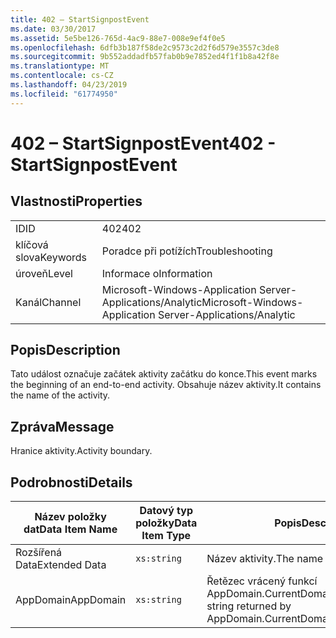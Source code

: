 ```yaml
---
title: 402 – StartSignpostEvent
ms.date: 03/30/2017
ms.assetid: 5e5be126-765d-4ac9-88e7-008e9ef4f0e5
ms.openlocfilehash: 6dfb3b187f58de2c9573c2d2f6d579e3557c3de8
ms.sourcegitcommit: 9b552addadfb57fab0b9e7852ed4f1f1b8a42f8e
ms.translationtype: MT
ms.contentlocale: cs-CZ
ms.lasthandoff: 04/23/2019
ms.locfileid: "61774950"
---
```

# <a name="402---startsignpostevent"></a><span data-ttu-id="6cd59-102">402 – StartSignpostEvent</span><span class="sxs-lookup"><span data-stu-id="6cd59-102">402 - StartSignpostEvent</span></span>
## <a name="properties"></a><span data-ttu-id="6cd59-103">Vlastnosti</span><span class="sxs-lookup"><span data-stu-id="6cd59-103">Properties</span></span>  
  
|||  
|-|-|  
|<span data-ttu-id="6cd59-104">ID</span><span class="sxs-lookup"><span data-stu-id="6cd59-104">ID</span></span>|<span data-ttu-id="6cd59-105">402</span><span class="sxs-lookup"><span data-stu-id="6cd59-105">402</span></span>|  
|<span data-ttu-id="6cd59-106">klíčová slova</span><span class="sxs-lookup"><span data-stu-id="6cd59-106">Keywords</span></span>|<span data-ttu-id="6cd59-107">Poradce při potížích</span><span class="sxs-lookup"><span data-stu-id="6cd59-107">Troubleshooting</span></span>|  
|<span data-ttu-id="6cd59-108">úroveň</span><span class="sxs-lookup"><span data-stu-id="6cd59-108">Level</span></span>|<span data-ttu-id="6cd59-109">Informace o</span><span class="sxs-lookup"><span data-stu-id="6cd59-109">Information</span></span>|  
|<span data-ttu-id="6cd59-110">Kanál</span><span class="sxs-lookup"><span data-stu-id="6cd59-110">Channel</span></span>|<span data-ttu-id="6cd59-111">Microsoft-Windows-Application Server-Applications/Analytic</span><span class="sxs-lookup"><span data-stu-id="6cd59-111">Microsoft-Windows-Application Server-Applications/Analytic</span></span>|  
  
## <a name="description"></a><span data-ttu-id="6cd59-112">Popis</span><span class="sxs-lookup"><span data-stu-id="6cd59-112">Description</span></span>  
 <span data-ttu-id="6cd59-113">Tato událost označuje začátek aktivity začátku do konce.</span><span class="sxs-lookup"><span data-stu-id="6cd59-113">This event marks the beginning of an end-to-end activity.</span></span> <span data-ttu-id="6cd59-114">Obsahuje název aktivity.</span><span class="sxs-lookup"><span data-stu-id="6cd59-114">It contains the name of the activity.</span></span>  
  
## <a name="message"></a><span data-ttu-id="6cd59-115">Zpráva</span><span class="sxs-lookup"><span data-stu-id="6cd59-115">Message</span></span>  
 <span data-ttu-id="6cd59-116">Hranice aktivity.</span><span class="sxs-lookup"><span data-stu-id="6cd59-116">Activity boundary.</span></span>  
  
## <a name="details"></a><span data-ttu-id="6cd59-117">Podrobnosti</span><span class="sxs-lookup"><span data-stu-id="6cd59-117">Details</span></span>  
  
|<span data-ttu-id="6cd59-118">Název položky dat</span><span class="sxs-lookup"><span data-stu-id="6cd59-118">Data Item Name</span></span>|<span data-ttu-id="6cd59-119">Datový typ položky</span><span class="sxs-lookup"><span data-stu-id="6cd59-119">Data Item Type</span></span>|<span data-ttu-id="6cd59-120">Popis</span><span class="sxs-lookup"><span data-stu-id="6cd59-120">Description</span></span>|  
|--------------------|--------------------|-----------------|  
|<span data-ttu-id="6cd59-121">Rozšířená Data</span><span class="sxs-lookup"><span data-stu-id="6cd59-121">Extended Data</span></span>|`xs:string`|<span data-ttu-id="6cd59-122">Název aktivity.</span><span class="sxs-lookup"><span data-stu-id="6cd59-122">The name of the activity.</span></span>|  
|<span data-ttu-id="6cd59-123">AppDomain</span><span class="sxs-lookup"><span data-stu-id="6cd59-123">AppDomain</span></span>|`xs:string`|<span data-ttu-id="6cd59-124">Řetězec vrácený funkcí AppDomain.CurrentDomain.FriendlyName.</span><span class="sxs-lookup"><span data-stu-id="6cd59-124">The string returned by AppDomain.CurrentDomain.FriendlyName.</span></span>|
